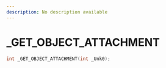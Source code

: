 ```yaml
---
description: No description available 
---
```


# _GET_OBJECT_ATTACHMENT

```cpp
int _GET_OBJECT_ATTACHMENT(int _Unk0);
```